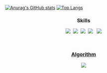 [![Anurag's GitHub stats](https://github-readme-stats.vercel.app/api?username=JEONSUN)](https://github.com/anuraghazra/github-readme-stats)
[![Top Langs](https://github-readme-stats.vercel.app/api/top-langs/?username=JEONSUN&hide=html,typescript,jupyter%20notebook,javascript,makefile&langs_count=5)](https://github.com/anuraghazra/github-readme-stats)


<h3 align="center">Skills</h3>
<p align="center">
<img src="https://img.shields.io/badge/Python-3766AB?style=flat-square&logo=Python&logoColor=white"/></a>&nbsp;&nbsp;<img src="https://img.shields.io/badge/Pytorch-EE4C2C?style=flat-square&logo=Pytorch&logoColor=white"/></a>&nbsp;&nbsp;<img src="https://img.shields.io/badge/R-276DC3?style=flat-square&logo=R&logoColor=white"/></a>&nbsp;&nbsp;<img src="https://img.shields.io/badge/MySQL-4479A1?style=flat-square&logo=MySQL&logoColor=white"/></a>&nbsp;&nbsp;
<a  href ="https://excellent-clipper-3ca.notion.site/a8b1b9927ace4f20abd070ed9c1015cd">
<img src="https://img.shields.io/badge/Notion-000000?style=flat-square&logo=Notion&logoColor=white"/>
</p>

<br>

<h3 align="center">Algorithm</h3>
<p align="center">
<img src="http://mazassumnida.wtf/api/v2/generate_badge?boj=dnwn3311">
